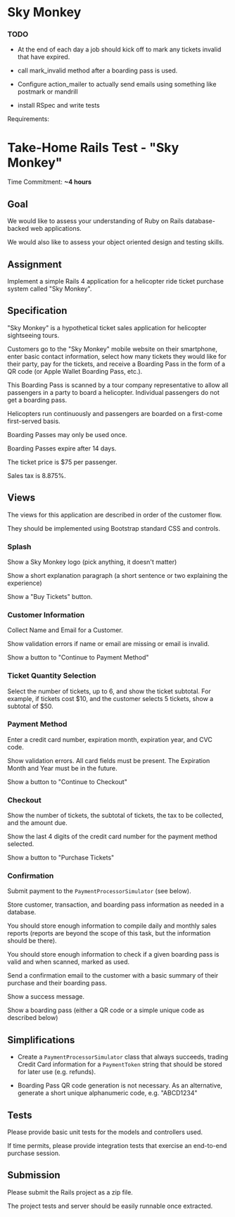 # Sky Monkey
### TODO
* At the end of each day a job should kick off to mark any tickets invalid that have expired.
* call mark_invalid method after a boarding pass is used.
* Configure action_mailer to actually send emails using something like postmark or mandrill

* install RSpec and write tests

Requirements:

# Take-Home Rails Test - "Sky Monkey"

Time Commitment: __~4 hours__

## Goal

We would like to assess your understanding of Ruby on Rails database-backed web applications.

We would also like to assess your object oriented design and testing skills.

## Assignment

Implement a simple Rails 4 application for a helicopter ride ticket purchase system called "Sky Monkey".

## Specification

"Sky Monkey" is a hypothetical ticket sales application for helicopter sightseeing tours.

Customers go to the "Sky Monkey" mobile website on their smartphone, enter basic contact information, select how many tickets they would like for their party, pay for the tickets, and receive a Boarding Pass in the form of a QR code (or Apple Wallet Boarding Pass, etc.).

This Boarding Pass is scanned by a tour company representative to allow all passengers in a party to board a helicopter. Individual passengers do not get a boarding pass.

Helicopters run continuously and passengers are boarded on a first-come first-served basis.

Boarding Passes may only be used once.

Boarding Passes expire after 14 days.

The ticket price is $75 per passenger.

Sales tax is 8.875%.

## Views

The views for this application are described in order of the customer flow.

They should be implemented using Bootstrap standard CSS and controls.

### Splash

Show a Sky Monkey logo (pick anything, it doesn't matter)

Show a short explanation paragraph (a short sentence or two explaining the experience)

Show a "Buy Tickets" button.

### Customer Information

Collect Name and Email for a Customer.

Show validation errors if name or email are missing or email is invalid.

Show a button to "Continue to Payment Method"

### Ticket Quantity Selection

Select the number of tickets, up to 6, and show the ticket subtotal. For example, if tickets cost $10, and the customer selects 5 tickets, show a subtotal of $50.

### Payment Method

Enter a credit card number, expiration month, expiration year, and CVC code.

Show validation errors. All card fields must be present. The Expiration Month and Year must be in the future.

Show a button to "Continue to Checkout"

### Checkout

Show the number of tickets, the subtotal of tickets, the tax to be collected, and the amount due.

Show the last 4 digits of the credit card number for the payment method selected.

Show a button to "Purchase Tickets"

### Confirmation

Submit payment to the `PaymentProcessorSimulator` (see below).

Store customer, transaction, and boarding pass information as needed in a database.

You should store enough information to compile daily and monthly sales reports (reports are beyond the scope of this task, but the information should be there).

You should store enough information to check if a given boarding pass is valid and when scanned, marked as used.

Send a confirmation email to the customer with a basic summary of their purchase and their boarding pass.

Show a success message.

Show a boarding pass (either a QR code or a simple unique code as described below)

## Simplifications

* Create a `PaymentProcessorSimulator` class that always succeeds, trading Credit Card information for a `PaymentToken` string that should be stored for later use (e.g. refunds).

* Boarding Pass QR code generation is not necessary. As an alternative, generate a short unique alphanumeric code, e.g. "ABCD1234"

## Tests

Please provide basic unit tests for the models and controllers used.

If time permits, please provide integration tests that exercise an end-to-end purchase session.

## Submission

Please submit the Rails project as a zip file.

The project tests and server should be easily runnable once extracted.
